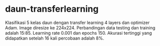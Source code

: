 # daun-transferlearning
Klasifikasi 5 kelas daun dengan transfer learning 4 layers dan optimizer Adam.
Image diresize ke 224x224.
Perbandingan data testing dan training adalah 15:85.
Learning rate 0.001 dan epochs 150.
Akurasi tertinggi yang didapatkan setelah 16 kali percobaan adalah 8%.

